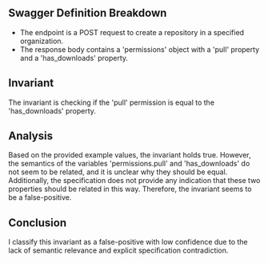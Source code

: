 ## Swagger Definition Breakdown
- The endpoint is a POST request to create a repository in a specified organization.
- The response body contains a 'permissions' object with a 'pull' property and a 'has_downloads' property.

## Invariant
The invariant is checking if the 'pull' permission is equal to the 'has_downloads' property.

## Analysis
Based on the provided example values, the invariant holds true. However, the semantics of the variables 'permissions.pull' and 'has_downloads' do not seem to be related, and it is unclear why they should be equal. Additionally, the specification does not provide any indication that these two properties should be related in this way. Therefore, the invariant seems to be a false-positive.

## Conclusion
I classify this invariant as a false-positive with low confidence due to the lack of semantic relevance and explicit specification contradiction.
